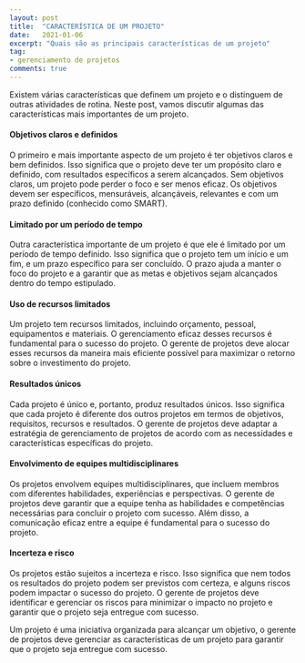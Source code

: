 ```yaml
---
layout: post
title:  "CARACTERÍSTICA DE UM PROJETO"
date:   2021-01-06
excerpt: "Quais são as principais características de um projeto"
tag:
- gerenciamento de projetos
comments: true
---
```

Existem várias características que definem um projeto e o distinguem de outras atividades de rotina. Neste post, vamos discutir algumas das características mais importantes de um projeto.

#### Objetivos claros e definidos
O primeiro e mais importante aspecto de um projeto é ter objetivos claros e bem definidos. Isso significa que o projeto deve ter um propósito claro e definido, com resultados específicos a serem alcançados. Sem objetivos claros, um projeto pode perder o foco e ser menos eficaz. Os objetivos devem ser específicos, mensuráveis, alcançáveis, relevantes e com um prazo definido (conhecido como SMART).

#### Limitado por um período de tempo
Outra característica importante de um projeto é que ele é limitado por um período de tempo definido. Isso significa que o projeto tem um início e um fim, e um prazo específico para ser concluído. O prazo ajuda a manter o foco do projeto e a garantir que as metas e objetivos sejam alcançados dentro do tempo estipulado.

#### Uso de recursos limitados
Um projeto tem recursos limitados, incluindo orçamento, pessoal, equipamentos e materiais. O gerenciamento eficaz desses recursos é fundamental para o sucesso do projeto. O gerente de projetos deve alocar esses recursos da maneira mais eficiente possível para maximizar o retorno sobre o investimento do projeto.

#### Resultados únicos
Cada projeto é único e, portanto, produz resultados únicos. Isso significa que cada projeto é diferente dos outros projetos em termos de objetivos, requisitos, recursos e resultados. O gerente de projetos deve adaptar a estratégia de gerenciamento de projetos de acordo com as necessidades e características específicas do projeto.

#### Envolvimento de equipes multidisciplinares
Os projetos envolvem equipes multidisciplinares, que incluem membros com diferentes habilidades, experiências e perspectivas. O gerente de projetos deve garantir que a equipe tenha as habilidades e competências necessárias para concluir o projeto com sucesso. Além disso, a comunicação eficaz entre a equipe é fundamental para o sucesso do projeto.

#### Incerteza e risco
Os projetos estão sujeitos a incerteza e risco. Isso significa que nem todos os resultados do projeto podem ser previstos com certeza, e alguns riscos podem impactar o sucesso do projeto. O gerente de projetos deve identificar e gerenciar os riscos para minimizar o impacto no projeto e garantir que o projeto seja entregue com sucesso.

Um projeto é uma iniciativa organizada para alcançar um objetivo, o gerente de projetos deve gerenciar as características de um projeto para garantir que o projeto seja entregue com sucesso.

